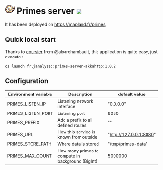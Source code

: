 # ![](images/logo-base-32.png) Primes server [![][PrimesServerAkkaMvnImg]][PrimesServerAkkaMvnLnk]

It has been deployed on https://mapland.fr/primes


## Quick local start

Thanks to [coursier][cs] from @alxarchambault,
this application is quite easy, just execute :
```
cs launch fr.janalyse::primes-server-akkahttp:1.0.2
```

## Configuration

| Environment variable | Description                                       | default value
| -------------------- | ------------------------------------------------- | -----------------
| PRIMES_LISTEN_IP     | Listening network interface                       | "0.0.0.0"
| PRIMES_LISTEN_PORT   | Listening port                                    | 8080
| PRIMES_PREFIX        | Add a prefix to all defined routes                | ""
| PRIMES_URL           | How this service is known from outside            | "http://127.0.0.1:8080"
| PRIMES_STORE_PATH    | Where data is stored                              | "/tmp/primes-data"
| PRIMES_MAX_COUNT     | How many primes to compute in background (BigInt) | 5000000

[cs]: https://get-coursier.io/

[deployed]:   https://mapland.fr/primes
[primes-lib]:  https://github.com/dacr/primes
[akka-http]:  https://doc.akka.io/docs/akka-http/current/index.html

[PrimesServerAkka]:       https://github.com/dacr/primes-server-akkahttp
[PrimesServerAkkaMvnImg]: https://img.shields.io/maven-central/v/fr.janalyse/primes-server-akkahttp_2.13.svg
[PrimesServerAkkaMvnLnk]: https://search.maven.org/#search%7Cga%7C1%7Cfr.janalyse.primes-server-akkahttp
